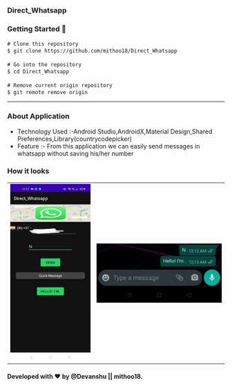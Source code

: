 ### Direct_Whatsapp

### Getting Started 🚀

```
# Clone this repository
$ git clone https://github.com/mithoo18/Direct_Whatsapp

# Go into the repository
$ cd Direct_Whatsapp

# Remove current origin repository
$ git remote remove origin
```

---

### About Application
- Technology Used :-Android Studio,AndroidX,Material Design,Shared Preferences,Library(countrycodepicker)
- Feature :- From this application we can easily send messages in whatsapp without saving his/her number

### How it looks 

<table>
<tr>
  <td><img align="left" src="https://github.com/mithoo18/Direct_Whatsapp/blob/master/gitimg/1.jpg" alt="Direct_Whatsapp" /></td>

<td><img align="right" src="https://github.com/mithoo18/Direct_Whatsapp/blob/master/gitimg/2.jpg" alt="Whatsapp" /></td>
</tr>
</table>


#### Developed with ❤ by @Devanshu || mithoo18.

